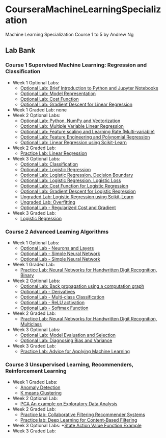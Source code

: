 # CourseraMachineLearningSpecialization
Machine Learning Specialization Course 1 to 5 by Andrew Ng

## Lab Bank
### Course 1 Supervised Machine Learning: Regression and Classification
* Week 1 Optional Labs:
  + [Optional Lab: Brief Introduction to Python and Jupyter Notebooks](https://github.com/lli289/CourseraMachineLearningSpecialization/blob/main/Lab%20Bank/Course%201/Week%201/C1_W1_Lab01_Python_Jupyter_Soln.ipynb)
  + [Optional Lab: Model Representation](https://github.com/lli289/CourseraMachineLearningSpecialization/blob/main/Lab%20Bank/Course%201/Week%201/C1_W1_Lab02_Model_Representation_Soln.ipynb)
  + [Optional Lab: Cost Function](https://github.com/lli289/CourseraMachineLearningSpecialization/blob/main/Lab%20Bank/Course%201/Week%201/C1_W1_Lab03_Cost_function_Soln.ipynb)
  + [Optional Lab: Gradient Descent for Linear Regression](https://github.com/lli289/CourseraMachineLearningSpecialization/blob/main/Lab%20Bank/Course%201/Week%201/C1_W1_Lab04_Gradient_Descent_Soln.ipynb)
* Week 1 Graded Lab: none
* Week 2 Optional Labs:
  + [Optional Lab: Python, NumPy and Vectorization](https://github.com/lli289/CourseraMachineLearningSpecialization/blob/main/Lab%20Bank/Course%201/Week%202/C1_W2_Lab01_Python_Numpy_Vectorization_Soln.ipynb)
  + [Optional Lab: Multiple Variable Linear Regression](https://github.com/lli289/CourseraMachineLearningSpecialization/blob/main/Lab%20Bank/Course%201/Week%202/C1_W2_Lab02_Multiple_Variable_Soln.ipynb)
  + [Optional Lab: Feature scaling and Learning Rate (Multi-variable)](https://github.com/lli289/CourseraMachineLearningSpecialization/blob/main/Lab%20Bank/Course%201/Week%202/C1_W2_Lab03_Feature_Scaling_and_Learning_Rate_Soln.ipynb)
  + [Optional Lab: Feature Engineering and Polynomial Regression](https://github.com/lli289/CourseraMachineLearningSpecialization/blob/main/Lab%20Bank/Course%201/Week%202/C1_W2_Lab04_FeatEng_PolyReg_Soln.ipynb)
  + [Optional Lab: Linear Regression using Scikit-Learn](https://github.com/lli289/CourseraMachineLearningSpecialization/blob/main/Lab%20Bank/Course%201/Week%202/C1_W2_Lab05_Sklearn_GD_Soln.ipynb)
* Week 2 Graded Lab:
  + [Practice Lab: Linear Regression](https://github.com/lli289/CourseraMachineLearningSpecialization/blob/main/Lab%20Bank/Course%201/Week%202/C1_W2_Linear_Regression.ipynb)
* Week 3 Optional Labs:
  + [Optional Lab: Classification](https://github.com/lli289/CourseraMachineLearningSpecialization/blob/main/Lab%20Bank/Course%201/Week%203/C1_W3_Lab01_Classification_Soln.ipynb)
  + [Optional Lab: Logistic Regression](https://github.com/lli289/CourseraMachineLearningSpecialization/blob/main/Lab%20Bank/Course%201/Week%203/C1_W3_Lab02_Sigmoid_function_Soln.ipynb)
  + [Optional Lab: Logistic Regression, Decision Boundary](https://github.com/lli289/CourseraMachineLearningSpecialization/blob/main/Lab%20Bank/Course%201/Week%203/C1_W3_Lab03_Decision_Boundary_Soln.ipynb)
  + [Optional Lab: Logistic Regression, Logistic Loss](https://github.com/lli289/CourseraMachineLearningSpecialization/blob/main/Lab%20Bank/Course%201/Week%203/C1_W3_Lab04_LogisticLoss_Soln.ipynb)
  + [Optional Lab: Cost Function for Logistic Regression](https://github.com/lli289/CourseraMachineLearningSpecialization/blob/main/Lab%20Bank/Course%201/Week%203/C1_W3_Lab05_Cost_Function_Soln.ipynb)
  + [Optional Lab: Gradient Descent for Logistic Regression](https://github.com/lli289/CourseraMachineLearningSpecialization/blob/main/Lab%20Bank/Course%201/Week%203/C1_W3_Lab06_Gradient_Descent_Soln.py)
  + [Ungraded Lab: Logistic Regression using Scikit-Learn](https://github.com/lli289/CourseraMachineLearningSpecialization/blob/main/Lab%20Bank/Course%201/Week%203/C1_W3_Lab07_Scikit_Learn_Soln.ipynb)
  + [Ungraded Lab: Overfitting](https://github.com/lli289/CourseraMachineLearningSpecialization/blob/main/Lab%20Bank/Course%201/Week%203/C1_W3_Lab08_Overfitting_Soln.ipynb)
  + [Optional Lab - Regularized Cost and Gradient](https://github.com/lli289/CourseraMachineLearningSpecialization/blob/main/Lab%20Bank/Course%201/Week%203/C1_W3_Lab09_Regularization_Soln.ipynb)
* Week 3 Graded Lab:
  + [Logistic Regression]()
### Course 2 Advanced Learning Algorithms
* Week 1 Optional Labs:
  + [Optional Lab - Neurons and Layers](https://github.com/lli289/CourseraMachineLearningSpecialization/blob/main/Lab%20Bank/Course%202/Week%201/C2_W1_Lab01_Neurons_and_Layers.ipynb)
  + [Optional Lab - Simple Neural Network](https://github.com/lli289/CourseraMachineLearningSpecialization/blob/main/Lab%20Bank/Course%202/Week%201/C2_W1_Lab02_CoffeeRoasting_TF.ipynb)
  + [Optional Lab - Simple Neural Network](https://github.com/lli289/CourseraMachineLearningSpecialization/blob/main/Lab%20Bank/Course%202/Week%201/C2_W1_Lab03_CoffeeRoasting_Numpy.ipynb)
* Week 1 Graded Lab:
  + [Practice Lab: Neural Networks for Handwritten Digit Recognition, Binary](https://github.com/lli289/CourseraMachineLearningSpecialization/blob/main/Lab%20Bank/Course%202/Week%201/C2_W1_Assignment.ipynb)
* Week 2 Optional Labs:
  + [Optional Lab: Back propagation using a computation graph](https://github.com/lli289/CourseraMachineLearningSpecialization/blob/main/Lab%20Bank/Course%202/Week%202/C2_W2_Backprop.ipynb)
  + [Optional Lab - Derivatives](https://github.com/lli289/CourseraMachineLearningSpecialization/blob/main/Lab%20Bank/Course%202/Week%202/C2_W2_Derivatives.ipynb)
  + [Optional Lab - Multi-class Classification](https://github.com/lli289/CourseraMachineLearningSpecialization/blob/main/Lab%20Bank/Course%202/Week%202/C2_W2_Multiclass_TF.ipynb)
  + [Optional Lab - ReLU activation](https://github.com/lli289/CourseraMachineLearningSpecialization/blob/main/Lab%20Bank/Course%202/Week%202/C2_W2_Relu.ipynb)
  + [Optional Lab - Softmax Function](https://github.com/lli289/CourseraMachineLearningSpecialization/blob/main/Lab%20Bank/Course%202/Week%202/C2_W2_SoftMax.ipynb)
* Week 2 Graded Lab:
  + [Practice Lab: Neural Networks for Handwritten Digit Recognition, Multiclass](https://github.com/lli289/CourseraMachineLearningSpecialization/blob/main/Lab%20Bank/Course%202/Week%202/C2_W2_Assignment.ipynb)
* Week 3 Optional Labs:
  + [Optional Lab: Model Evaluation and Selection](https://github.com/lli289/CourseraMachineLearningSpecialization/blob/main/Lab%20Bank/Course%202/Week%203/C2W3_Lab_01_Model_Evaluation_and_Selection.ipynb)
  + [Optional Lab: Diagnosing Bias and Variance](https://github.com/lli289/CourseraMachineLearningSpecialization/blob/main/Lab%20Bank/Course%202/Week%203/C2W3_Lab_02_Diagnosing_Bias_and_Variance.ipynb)
* Week 3 Graded Lab:
  + [Practice Lab: Advice for Applying Machine Learning](https://github.com/lli289/CourseraMachineLearningSpecialization/blob/main/Lab%20Bank/Course%202/Week%203/C2_W3_Assignment.ipynb)
### Course 3 Unsupervised Learning, Recommenders, Reinforcement Learning
* Week 1 Graded Labs:
  + [Anomaly Detection](https://github.com/lli289/CourseraMachineLearningSpecialization/blob/main/Lab%20Bank/Course%203/Week%201/C3_W1_Anomaly_Detection.ipynb)
  + [K means Clustering](https://github.com/lli289/CourseraMachineLearningSpecialization/blob/main/Lab%20Bank/Course%203/Week%201/C3_W1_KMeans_Assignment.ipynb)
* Week 2 Optional Lab:
  + [PCA An example on Exploratory Data Analysis](https://github.com/lli289/CourseraMachineLearningSpecialization/blob/main/Lab%20Bank/Course%203/Week%202/C3_W2_Lab01_PCA_Visualization_Examples.ipynb)
* Week 2 Graded Lab:
  + [Practice lab: Collaborative Filtering Recommender Systems](https://github.com/lli289/CourseraMachineLearningSpecialization/blob/main/Lab%20Bank/Course%203/Week%202/C3_W2_Collaborative_RecSys_Assignment.ipynb)
  + [Practice lab: Deep Learning for Content-Based Filtering](https://github.com/lli289/CourseraMachineLearningSpecialization/blob/main/Lab%20Bank/Course%203/Week%202/C3_W2_RecSysNN_Assignment.ipynb)
* Week 3 Optional Labs:
  +[State Action Value Function Example](https://github.com/lli289/CourseraMachineLearningSpecialization/blob/main/Lab%20Bank/Course%203/Week%203/State-action%20value%20function%20example.ipynb)
* Week 3 Graded Lab:
